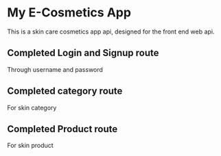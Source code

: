 # My E-Cosmetics App
This is a skin care cosmetics app api, designed for the front end web api.

## Completed Login and Signup route
Through username and password
## Completed category route
For skin category
## Completed Product route
For skin product